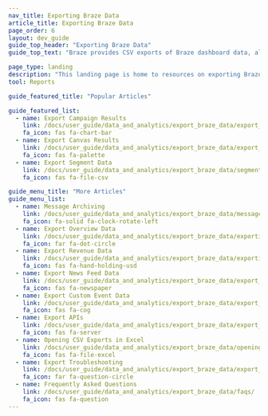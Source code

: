 ```yaml
---
nav_title: Exporting Braze Data
article_title: Exporting Braze Data
page_order: 6
layout: dev_guide
guide_top_header: "Exporting Braze Data"
guide_top_text: "Braze provides CSV exports of Braze dashboard data, allowing you to analyze the data with a variety of tools. The following articles cover the different types of data you can export from the dashboard, as well as tips for opening the data in Excel and performing exports with our API.<br><br>Before performing your export, make sure you have selected the right time frame that you want to view data from."

page_type: landing
description: "This landing page is home to resources on exporting Braze data, such as how to export campaign and Canvas results, segment data, overview and revenue data, and more."
tool: Reports

guide_featured_title: "Popular Articles"

guide_featured_list:
  - name: Export Campaign Results
    link: /docs/user_guide/data_and_analytics/export_braze_data/export_campaign_results_data/
    fa_icon: fas fa-chart-bar
  - name: Export Canvas Results
    link: /docs/user_guide/data_and_analytics/export_braze_data/export_canvas_data/
    fa_icon: fas fa-palette
  - name: Export Segment Data
    link: /docs/user_guide/data_and_analytics/export_braze_data/segment_data_to_csv/
    fa_icon: fas fa-file-csv

guide_menu_title: "More Articles"
guide_menu_list:
  - name: Message Archiving
    link: /docs/user_guide/data_and_analytics/export_braze_data/message_archiving/
    fa_icon: fa-solid fa-clock-rotate-left
  - name: Export Overview Data
    link: /docs/user_guide/data_and_analytics/export_braze_data/exporting_app_usage_data/
    fa_icon: far fa-dot-circle
  - name: Export Revenue Data
    link: /docs/user_guide/data_and_analytics/export_braze_data/exporting_revenue_data/
    fa_icon: fas fa-hand-holding-usd
  - name: Export News Feed Data
    link: /docs/user_guide/data_and_analytics/export_braze_data/export_news_feed_data/
    fa_icon: fas fa-newspaper
  - name: Export Custom Event Data
    link: /docs/user_guide/data_and_analytics/export_braze_data/export_custom_event_data/
    fa_icon: fas fa-cog
  - name: Export APIs
    link: /docs/user_guide/data_and_analytics/export_braze_data/export_apis/
    fa_icon: fas fa-server
  - name: Opening CSV Exports in Excel
    link: /docs/user_guide/data_and_analytics/export_braze_data/opening_csv_reports_in_excel/
    fa_icon: fas fa-file-excel
  - name: Export Troubleshooting
    link: /docs/user_guide/data_and_analytics/export_braze_data/export_troubleshooting/
    fa_icon: far fa-question-circle
  - name: Frequently Asked Questions
    link: /docs/user_guide/data_and_analytics/export_braze_data/faqs/
    fa_icon: fas fa-question
---
```


